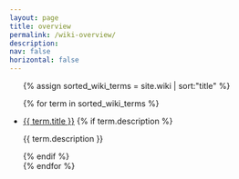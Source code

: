 ```yaml
---
layout: page
title: overview
permalink: /wiki-overview/
description:
nav: false
horizontal: false
---
```


<ul class="wiki-list">
  {% assign sorted_wiki_terms = site.wiki | sort:"title" %}

  {% for term in sorted_wiki_terms %}
    <li>
      <a href="{{ term.url | relative_url }}">{{ term.title }}</a>
      {% if term.description %}
        <p>{{ term.description }}</p>
      {% endif %}
    </li>
  {% endfor %}
</ul>
